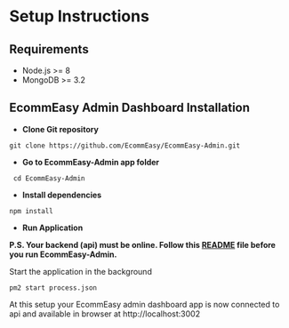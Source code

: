 # Setup Instructions

## Requirements
   - Node.js >= 8
   - MongoDB >= 3.2
   
## EcommEasy Admin Dashboard Installation

- **Clone Git repository**
```shell
git clone https://github.com/EcommEasy/EcommEasy-Admin.git
```
- **Go to EcommEasy-Admin app folder**
```shell
 cd EcommEasy-Admin
 ```

- **Install dependencies**
 ```shell
 npm install
 ```

- **Run Application**

**P.S. Your backend (api) must be online. Follow this [README](https://github.com/EcommEasy/EcommEasy/blob/master/README.md) file before you run EcommEasy-Admin.**

Start the application in the background
```shell
pm2 start process.json
```

At this setup your EcommEasy admin dashboard app is now connected to api and available in browser at http://localhost:3002 

